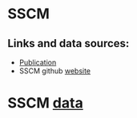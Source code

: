 # SSCM


## Links and data sources:
  * [Publication](http://www.biorxiv.org/content/early/2015/06/26/021527)
  * SSCM github [website](https://github.com/counsyl/sscm)
  # SSCM [data](https://zenodo.org/record/31588/files/sscm_data.tar.xz)

